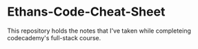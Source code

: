# Ethans-Code-Cheat-Sheet

This repository holds the notes that I've taken while completeing codecademy's full-stack course.
